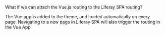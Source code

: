 
What if we can attach the Vue.js routing to the Liferay SPA routing?

The Vue app is added to the theme, and loaded automatically on every page. 
Navigating to a new page in Liferay SPA will also trigger the routing in the Vue App
